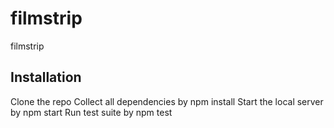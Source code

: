 # filmstrip
 filmstrip

## Installation
Clone the repo
Collect all dependencies by npm install
Start the local server by npm start
Run test suite by npm test
